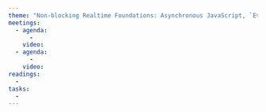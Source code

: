 ```yaml
---
theme: "Non-blocking Realtime Foundations: Asynchronous JavaScript, `EventEmitter`"
meetings:
  - agenda:
      -
    video:
  - agenda:
      -
    video:
readings:
  -
tasks:
  -
---
```

